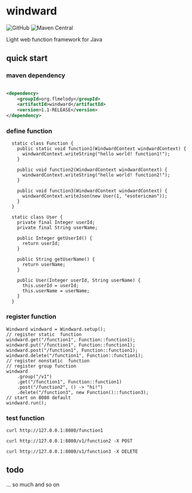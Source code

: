 # windward
![GitHub](https://img.shields.io/github/license/Flmelody/windward)
![Maven Central](https://img.shields.io/badge/dynamic/xml?url=https%3A%2F%2Frepo1.maven.org%2Fmaven2%2Forg%2Fflmelody%2Fwindward%2Fmaven-metadata.xml&query=%2F%2Fmetadata%2Fversioning%2Flatest&label=maven-central)

Light web function framework for Java

## quick start

### maven dependency

```xml

<dependency>
    <groupId>org.flmelody</groupId>
    <artifactId>windward</artifactId>
    <version>1.1-RELEASE</version>
</dependency>
```

### define function

```shell
  static class Function {
    public static void function1(WindwardContext windwardContext) {
      windwardContext.writeString("hello world! function1!");
    }

    public void function2(WindwardContext windwardContext) {
      windwardContext.writeString("hello world! function2!");
    }

    public void function3(WindwardContext windwardContext) {
      windwardContext.writeJson(new User(1, "esotericman"));
    }
  }

  static class User {
    private final Integer userId;
    private final String userName;

    public Integer getUserId() {
      return userId;
    }

    public String getUserName() {
      return userName;
    }

    public User(Integer userId, String userName) {
      this.userId = userId;
      this.userName = userName;
    }
  }
```

### register function

```shell
Windward windward = Windward.setup();
// register static  function
windward.get("/function1", Function::function1);
windward.put("/function1", Function::function1);
windward.post("/function1", Function::function1);
windward.delete("/function1", Function::function1);
// register nonstatic  function
// register group function
windward
    .group("/v1")
    .get("/function1", Function::function1)
    .post("/function2", () -> "hi!")
    .delete("/function3", new Function()::function3);
// start on 8080 default
windward.run();
```

### test function

```shell
curl http://127.0.0.1:8080/function1
```

```shell
curl http://127.0.0.1:8080/v1/function2 -X POST
```

```shell
curl http://127.0.0.1:8080/v1/function3 -X DELETE
```

## todo

...
so much and so on
